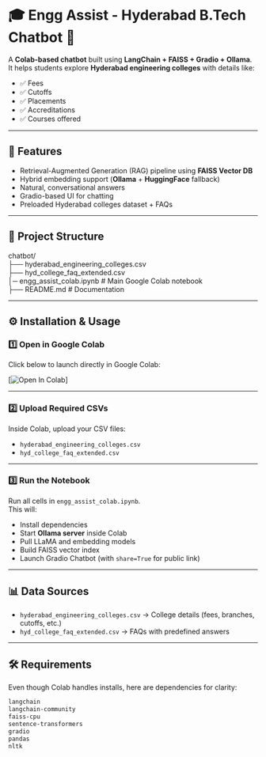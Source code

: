 # 🎓 Engg Assist - Hyderabad B.Tech Chatbot 🤖

A **Colab-based chatbot** built using **LangChain + FAISS + Gradio + Ollama**.  
It helps students explore **Hyderabad engineering colleges** with details like:

- ✅ Fees  
- ✅ Cutoffs  
- ✅ Placements  
- ✅ Accreditations  
- ✅ Courses offered  

---

## 🚀 Features
- Retrieval-Augmented Generation (RAG) pipeline using **FAISS Vector DB**
- Hybrid embedding support (**Ollama** + **HuggingFace** fallback)
- Natural, conversational answers
- Gradio-based UI for chatting
- Preloaded Hyderabad colleges dataset + FAQs

---

## 📂 Project Structure  

chatbot/  
├── hyderabad_engineering_colleges.csv  
├── hyd_college_faq_extended.csv  
│─ engg_assist_colab.ipynb # Main Google Colab notebook  
├── README.md # Documentation   


---

## ⚙️ Installation & Usage

### 1️⃣ Open in Google Colab  
Click below to launch directly in Google Colab:

[![Open In Colab](https://colab.research.google.com/github/BanalaDinesh//blob/main/Enggassist.ipynb)]

---

### 2️⃣ Upload Required CSVs  
Inside Colab, upload your CSV files:  

- `hyderabad_engineering_colleges.csv`  
- `hyd_college_faq_extended.csv`

---

### 3️⃣ Run the Notebook  
Run all cells in `engg_assist_colab.ipynb`.  
This will:
- Install dependencies
- Start **Ollama server** inside Colab
- Pull LLaMA and embedding models
- Build FAISS vector index
- Launch Gradio Chatbot (with `share=True` for public link)

---

## 📊 Data Sources
- `hyderabad_engineering_colleges.csv` → College details (fees, branches, cutoffs, etc.)  
- `hyd_college_faq_extended.csv` → FAQs with predefined answers  

---

## 🛠️ Requirements
Even though Colab handles installs, here are dependencies for clarity:

```txt
langchain
langchain-community
faiss-cpu
sentence-transformers
gradio
pandas
nltk

